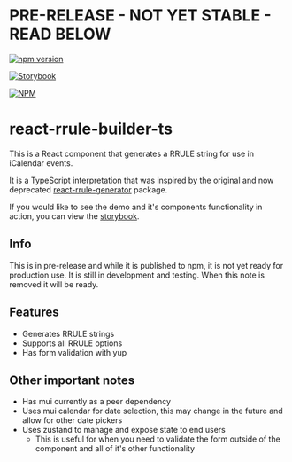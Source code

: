 # PRE-RELEASE - NOT YET STABLE - READ BELOW

[![npm version](https://badge.fury.io/js/react-rrule-builder-ts.svg)](https://badge.fury.io/js/react-rrule-builder-ts)

[//]: # ([//]:  TODO - test )
[//]: # ([![Coverage Status]&#40;https://coveralls.io/repos/github/dcantatore/react-rrule-builder-ts/badge.svg?branch=main&#41;]&#40;https://coveralls.io/github/dcantatore/react-rrule-builder-ts?branch=main&#41;)

[![Storybook](https://img.shields.io/badge/Storybook-React%20RRULE%20Builder%20TS-ff69b4)](https://dcantatore.github.io/react-rrule-builder-ts/)

[![NPM](https://nodei.co/npm/react-rrule-builder-ts.png?downloads=true&downloadRank=true&stars=true)](https://nodei.co/npm/react-rrule-builder-ts/)

# react-rrule-builder-ts

This is a React component that generates a RRULE string for use in iCalendar events.

It is a TypeScript interpretation that was inspired by the original and now deprecated [react-rrule-generator](https://www.npmjs.com/package/react-rrule-generator) package.

If you would like to see the demo and it's components functionality in action, you can view the [storybook](https://dcantatore.github.io/react-rrule-builder-ts/).

## Info

This is in pre-release and while it is published to npm, it is not yet ready for production use. It is still in development and testing. When this note is removed it will be ready.

## Features

- Generates RRULE strings
- Supports all RRULE options
- Has form validation with yup

## Other important notes
- Has mui currently as a peer dependency
- Uses mui calendar for date selection, this may change in the future and allow for other date pickers
- Uses zustand to manage and expose state to end users
  - This is useful for when you need to validate the form outside of the component and all of it's other functionality
